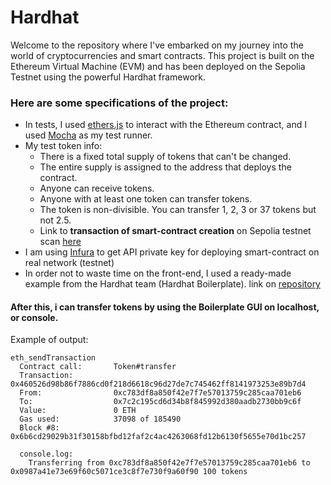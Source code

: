 # Hardhat
Welcome to the repository where I've embarked on my journey into the world of cryptocurrencies and smart contracts. This project is built on the Ethereum Virtual Machine (EVM) and has been deployed on the Sepolia Testnet using the powerful Hardhat framework.
### Here are some specifications of the project:
- In tests, I used [ethers.js](https://docs.ethers.org/v6/) to interact with the Ethereum contract, and I used [Mocha](https://mochajs.org/) as my test runner.
- My test token info:
  - There is a fixed total supply of tokens that can't be changed.
  - The entire supply is assigned to the address that deploys the contract.
  - Anyone can receive tokens.
  - Anyone with at least one token can transfer tokens.
  - The token is non-divisible. You can transfer 1, 2, 3 or 37 tokens but not 2.5.
  - Link to **transaction of smart-contract creation** on Sepolia testnet scan [here](https://sepolia.etherscan.io/tx/0xa09d06fc86d9926cad45bb3875d7ace15452e6f04b288b37aca3a6048416ca44) 
- I am using [Infura](https://www.infura.io/) to get API private key for deploying smart-contract on real network (testnet)
- In order not to waste time on the front-end, I used a ready-made example from the Hardhat team (Hardhat Boilerplate). link on [repository](https://github.com/NomicFoundation/hardhat-boilerplate)

#### After this, i can transfer tokens by using the Boilerplate GUI on localhost, or console.
Example of output: 
```
eth_sendTransaction
  Contract call:       Token#transfer
  Transaction:         0x460526d98b86f7886cd0f218d6618c96d27de7c745462ff8141973253e89b7d4
  From:                0xc783df8a850f42e7f7e57013759c285caa701eb6
  To:                  0x7c2c195cd6d34b8f845992d380aadb2730bb9c6f
  Value:               0 ETH
  Gas used:            37098 of 185490
  Block #8:            0x6b6cd29029b31f30158bfbd12faf2c4ac4263068fd12b6130f5655e70d1bc257

  console.log:
    Transferring from 0xc783df8a850f42e7f7e57013759c285caa701eb6 to 0x0987a41e73e69f60c5071ce3c8f7e730f9a60f90 100 tokens
```

